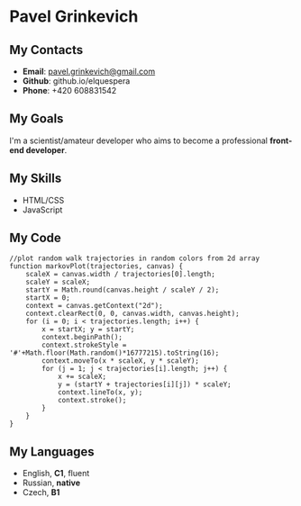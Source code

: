 # Pavel Grinkevich

## My Contacts

 - **Email**: pavel.grinkevich@gmail.com
 - **Github**: github.io/elquespera
 - **Phone**: +420 608831542

## My Goals

I'm a scientist/amateur developer who aims to become a professional **front-end developer**.

## My Skills

 - HTML/CSS
 - JavaScript

## My Code

```
//plot random walk trajectories in random colors from 2d array
function markovPlot(trajectories, canvas) {
	scaleX = canvas.width / trajectories[0].length;
	scaleY = scaleX;
	startY = Math.round(canvas.height / scaleY / 2);
	startX = 0;
	context = canvas.getContext("2d");
	context.clearRect(0, 0, canvas.width, canvas.height);
	for (i = 0; i < trajectories.length; i++) {
		x = startX; y = startY;
		context.beginPath();
		context.strokeStyle = '#'+Math.floor(Math.random()*16777215).toString(16);
		context.moveTo(x * scaleX, y * scaleY);
		for (j = 1; j < trajectories[i].length; j++) {
			x += scaleX;
			y = (startY + trajectories[i][j]) * scaleY;
			context.lineTo(x, y);
			context.stroke();
		}
	}
}
```

## My Languages
 - English, **C1**, fluent
 - Russian, **native**
 - Czech, **B1**
##
